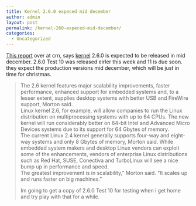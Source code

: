 ```yaml
---
title: Kernel 2.6.0 expeced mid december
author: admin
layout: post
permalink: /kernel-260-expeced-mid-december/
categories:
  - Uncategorized
---
```

[This report][1] over at crn, says [kernel][2] 2.6.0 is expected to be released in mid december. 2.6.0 Test 10 was released eirler this week and 11 is due soon. they expect the production versions mid december, which will be just in time for christmas.  


> The 2.6 kernel features major scalability improvements, faster performance, enhanced support for embedded systems and, to a lesser extent, supplies desktop systems with better USB and FireWire support, Morton said.   
> Linux kernel 2.6, for example, will allow companies to run the Linux distribution on multiprocessing systems with up to 64 CPUs. The new kernel will run considerably better on 64-bit Intel and Advanced Micro Devices systems due to its support for 64 Gbytes of memory.   
> The current Linux 2.4 kernel generally supports four-way and eight-way systems and only 8 Gbytes of memory, Morton said. While embedded system makers and desktop Linux vendors can exploit some of the enhancements, vendors of enterprise Linux distributions such as Red Hat, SUSE, Conectiva and TurboLinux will see a nice bump up in performance and speed.   
> The greatest improvement is in scalability,&#8221; Morton said. &#8220;It scales up and runs faster on big machines.&#8221;</p>
Im going to get a copy of 2.6.0 Test 10 for testing when i get home and try play with that for a while.

 [1]: http://www.crn.com/sections/BreakingNews/dailyarchives.asp?ArticleID=46317
 [2]: http://www.kenrel.org